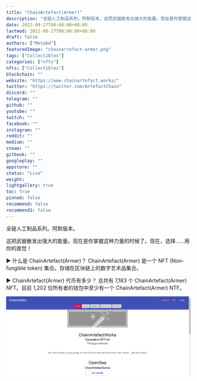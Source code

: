 ```yaml
---
title: "ChainArtefact(Armer)"
description: "全链人工制品系列。阿默版本。这把武器散发出强大的能量。现在是你掌握这种力量的时候了。现在，选择……用你的直觉！"
date: 2022-08-27T00:00:00+08:00
lastmod: 2022-08-27T00:00:00+08:00
draft: false
authors: ["Metabd"]
featuredImage: "chainartefact-armer.png"
tags: ["Collectibles"]
categories: ["nfts"]
nfts: ["Collectibles"]
blockchain: ""
website: "https://www.chainartefact.works/"
twitter: "https://twitter.com/ArtefactChain"
discord: ""
telegram: ""
github: ""
youtube: ""
twitch: ""
facebook: ""
instagram: ""
reddit: ""
medium: ""
steam: ""
gitbook: ""
googleplay: ""
appstore: ""
status: "Live"
weight: 
lightgallery: true
toc: true
pinned: false
recommend: false
recommend1: false
---
```

全链人工制品系列。阿默版本。

这把武器散发出强大的能量。现在是你掌握这种力量的时候了。现在，选择……用你的直觉！

▶ 什么是 ChainArtefact(Armer)？
ChainArtefact(Armer) 是一个 NFT (Non-fungible token) 集合。存储在区块链上的数字艺术品集合。

▶ ChainArtefact(Armer) 代币有多少？
总共有 7,183 个 ChainArtefact(Armer) NFT。目前 1,202 位所有者的钱包中至少有一个 ChainArtefact(Armer) NTF。

![nft](5134321323.png)
